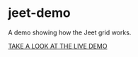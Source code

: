 # jeet-demo
A demo showing how the Jeet grid works.

[TAKE A LOOK AT THE LIVE DEMO](http://geomarts.github.io/jeet-demo/)
